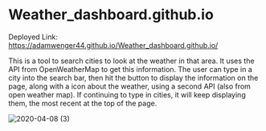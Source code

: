 # Weather_dashboard.github.io

Deployed Link: https://adamwenger44.github.io/Weather_dashboard.github.io/

This is a tool to search cities to look at the weather in that area.  It uses the API from OpenWeatherMap to get this information.  The user can type in a city into the search bar, then hit the button to display the information on the page, along with a icon about the weather, using a second API (also from open weather map).  If continuing to type in cities, it will keep displaying them, the most recent at the top of the page.

![2020-04-08 (3)](https://user-images.githubusercontent.com/55032432/78815986-0a6e8e80-799f-11ea-98bb-689c72bb0ca9.png)

